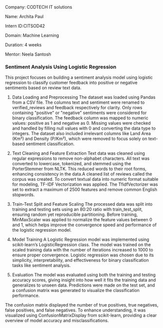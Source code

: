 Company: CODTECH IT solutions

Name: Archita Paul

Intern ID:CITSOD42

Domain: Machine Learning

Duration: 4 weeks

Mentor: Neela Santosh
### Sentiment Analysis Using Logistic Regression

This project focuses on building a sentiment analysis model using logistic regression to classify customer feedback into positive or negative sentiments based on review text data.

1. Data Loading and Preprocessing
The dataset was loaded using Pandas from a CSV file. The columns text and sentiment were renamed to verified_reviews and feedback respectively for clarity. Only rows containing "positive" or "negative" sentiments were considered for binary classification. The feedback column was mapped to numeric values: positive as 1 and negative as 0.
Missing values were checked and handled by filling null values with 0 and converting the data type to integers. The dataset also included irrelevant columns like Land Area (Km²) and Density (P/Km²), which were removed to focus solely on text-based sentiment classification.


3. Text Cleaning and Feature Extraction
Text data was cleaned using regular expressions to remove non-alphabet characters. All text was converted to lowercase, tokenized, and stemmed using the PorterStemmer from NLTK. This reduced words to their root forms, enhancing consistency in the data.A cleaned list of reviews called the corpus was created. To convert textual data into numeric format suitable for modeling, TF-IDF Vectorization was applied. The TfidfVectorizer was set to extract a maximum of 2500 features and remove common English stopwords.

3. Train-Test Split and Feature Scaling
The processed data was split into training and testing sets using an 80:20 ratio with train_test_split, ensuring random yet reproducible partitioning. Before training, MinMaxScaler was applied to normalize the feature values between 0 and 1, which helps improve the convergence speed and performance of the logistic regression model.

4. Model Training
A Logistic Regression model was implemented using scikit-learn’s LogisticRegression class. The model was trained on the scaled training data with the number of iterations increased to 1000 to ensure proper convergence. Logistic regression was chosen due to its simplicity, interpretability, and effectiveness for binary classification tasks like sentiment analysis.

5. Evaluation
The model was evaluated using both the training and testing accuracy scores, giving insight into how well it fits the training data and generalizes to unseen data. Predictions were made on the test set, and a confusion matrix was generated to visualize the classification performance.

The confusion matrix displayed the number of true positives, true negatives, false positives, and false negatives. To enhance understanding, it was visualized using ConfusionMatrixDisplay from scikit-learn, providing a clear overview of model accuracy and misclassifications.
